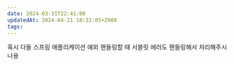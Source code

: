```yaml
---
date: 2024-03-31T22:41:00
updatedAt: 2024-04-21 18:32:05+2980
tags: 
---
```

  
혹시 다들 스프링 애플리케이션 예외 핸들링할 때 서블릿 에러도 핸들링해서 처리해주시나용